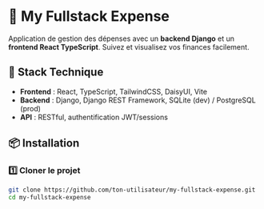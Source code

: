 # 💸 My Fullstack Expense

Application de gestion des dépenses avec un **backend Django** et un **frontend React TypeScript**. Suivez et visualisez vos finances facilement.

## 🚀 Stack Technique
- **Frontend** : React, TypeScript, TailwindCSS, DaisyUI, Vite
- **Backend** : Django, Django REST Framework, SQLite (dev) / PostgreSQL (prod)
- **API** : RESTful, authentification JWT/sessions

## 📦 Installation

### 1️⃣ Cloner le projet
```bash
git clone https://github.com/ton-utilisateur/my-fullstack-expense.git
cd my-fullstack-expense
